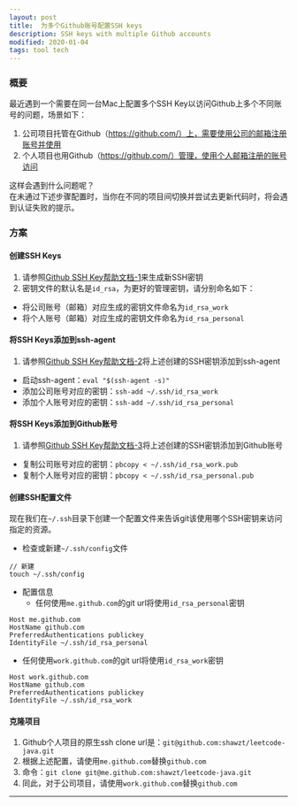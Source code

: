```yaml
---
layout: post
title:  为多个Github账号配置SSH keys
description: SSH keys with multiple Github accounts
modified: 2020-01-04
tags: tool tech
---
```


### 概要
最近遇到一个需要在同一台Mac上配置多个SSH Key以访问Github上多个不同账号的问题，场景如下：
1. 公司项目托管在Github（https://github.com/）上，需要使用公司的邮箱注册账号并使用
2. 个人项目也用Github（https://github.com/）管理，使用个人邮箱注册的账号访问

这样会遇到什么问题呢？   
在未通过下述步骤配置时，当你在不同的项目间切换并尝试去更新代码时，将会遇到认证失败的提示。

### 方案
#### 创建SSH Keys
1. 请参照[Github SSH Key帮助文档-1][1]来生成新SSH密钥
2. 密钥文件的默认名是`id_rsa`，为更好的管理密钥，请分别命名如下：
  + 将公司账号（邮箱）对应生成的密钥文件命名为`id_rsa_work`
  + 将个人账号（邮箱）对应生成的密钥文件命名为`id_rsa_personal`

#### 将SSH Keys添加到ssh-agent
1. 请参照[Github SSH Key帮助文档-2][2]将上述创建的SSH密钥添加到ssh-agent
  + 启动ssh-agent：`eval "$(ssh-agent -s)"`
  + 添加公司账号对应的密钥：`ssh-add ~/.ssh/id_rsa_work`
  + 添加个人账号对应的密钥：`ssh-add ~/.ssh/id_rsa_personal`

#### 将SSH Keys添加到Github账号
1. 请参照[Github SSH Key帮助文档-3][3]将上述创建的SSH密钥添加到Github账号
  + 复制公司账号对应的密钥：`pbcopy < ~/.ssh/id_rsa_work.pub`
  + 复制个人账号对应的密钥：`pbcopy < ~/.ssh/id_rsa_personal.pub`

#### 创建SSH配置文件
现在我们在`~/.ssh`目录下创建一个配置文件来告诉git该使用哪个SSH密钥来访问指定的资源。
+ 检查或新建`~/.ssh/config`文件
```
// 新建
touch ~/.ssh/config
```
+ 配置信息
  - 任何使用`me.github.com`的git url将使用`id_rsa_personal`密钥
```
Host me.github.com
HostName github.com
PreferredAuthentications publickey
IdentityFile ~/.ssh/id_rsa_personal
```
  - 任何使用`work.github.com`的git url将使用`id_rsa_work`密钥
```
Host work.github.com
HostName github.com
PreferredAuthentications publickey
IdentityFile ~/.ssh/id_rsa_work
```

#### 克隆项目
1. Github个人项目的原生ssh clone url是：`git@github.com:shawzt/leetcode-java.git`
2. 根据上述配置，请使用`me.github.com`替换`github.com`
3. 命令：`git clone git@me.github.com:shawzt/leetcode-java.git`
4. 同此，对于公司项目，请使用`work.github.com`替换`github.com`

---

[1]: https://help.github.com/cn/github/authenticating-to-github/generating-a-new-ssh-key-and-adding-it-to-the-ssh-agent#generating-a-new-ssh-key
[2]: https://help.github.com/cn/github/authenticating-to-github/generating-a-new-ssh-key-and-adding-it-to-the-ssh-agent#adding-your-ssh-key-to-the-ssh-agent
[3]: https://help.github.com/cn/github/authenticating-to-github/adding-a-new-ssh-key-to-your-github-account
